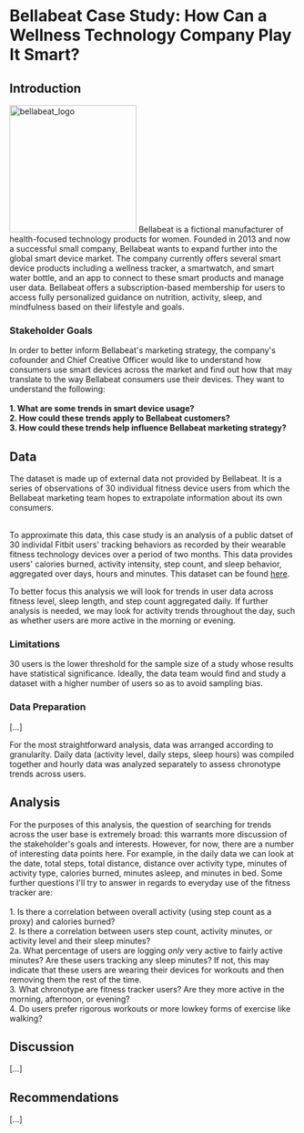 # Bellabeat Case Study: How Can a Wellness Technology Company Play It Smart?

<h2>Introduction</h2>
<img width="223" alt="bellabeat_logo" src="https://user-images.githubusercontent.com/92185928/170800905-eaa108af-7a5f-45e6-ac5f-f9fc19b29d54.png">
Bellabeat is a fictional manufacturer of health-focused technology products for women. Founded in 2013 and now a successful small company, Bellabeat wants to expand further into the global smart device market. The company currently offers several smart device products including a wellness tracker, a smartwatch, and smart water bottle, and an app to connect to these smart products and manage user data. Bellabeat offers a subscription-based membership for users to access fully personalized guidance on nutrition, activity, sleep, and mindfulness based on their lifestyle and goals.

<h3>Stakeholder Goals</h3>
In order to better inform Bellabeat's marketing strategy, the company's cofounder and Chief Creative Officer would like to understand how consumers use smart devices across the market and find out how that may translate to the way Bellabeat consumers use their devices. They want to understand the following:<br><br>
<b>1. What are some trends in smart device usage?<br>
  2. How could these trends apply to Bellabeat customers?<br>
  3. How could these trends help influence Bellabeat marketing strategy?</b>
  
<h2>Data</h2>
The dataset is made up of external data not provided by Bellabeat. It is a series of observations of 30 individual fitness device users from which the Bellabeat marketing team hopes to extrapolate information about its own consumers. <br><br>

To approximate this data, this case study is an analysis of a public datset of 30 individal Fitbit users' tracking behaviors as recorded by their wearable fitness technology devices over a period of two months. This data provides users' calories burned, activity intensity, step count, and sleep behavior, aggregated over days, hours and minutes. This dataset can be found [here](https://www.kaggle.com/datasets/arashnic/fitbit).

To better focus this analysis we will look for trends in user data across fitness level, sleep length, and step count aggregated daily. If further analysis is needed, we may look for activity trends throughout the day, such as whether users are more active in the morning or evening. 

<h3>Limitations</h3>
30 users is the lower threshold for the sample size of a study whose results have statistical significance. Ideally, the data team would find and study a dataset with a higher number of users so as to avoid sampling bias.  

<h3>Data Preparation</h3>
[...]

For the most straightforward analysis, data was arranged according to granularity. Daily data (activity level, daily steps, sleep hours) was compiled together and hourly data was analyzed separately to assess chronotype trends across users. 

<h2>Analysis</h2>
For the purposes of this analysis, the question of searching for trends across the user base is extremely broad: this warrants more discussion of the stakeholder's goals and interests. However, for now, there are a number of interesting data points here. For example, in the daily data we can look at the date, total steps, total distance, distance over activity type, minutes of activity type, calories burned, minutes asleep, and minutes in bed.
Some further questions I'll try to answer in regards to everyday use of the fitness tracker are: <br> <br>
1. Is there a correlation between overall activity (using step count as a proxy) and calories burned? <br>
2. Is there a correlation between users step count, activity minutes, or activity level and their sleep minutes?<br>
  2a. What percentage of users are logging <i>only</i> very active to fairly active minutes? Are these users tracking any sleep minutes? If not, this may indicate that these users are wearing their devices for workouts and then removing them the rest of the time.<br>
3. What chronotype are fitness tracker users? Are they more active in the morning, afternoon, or evening? <br>
4. Do users prefer rigorous workouts or more lowkey forms of exercise like walking?<br>

<h2>Discussion</h2>

[...]

<h2>Recommendations</h2>

[...]
